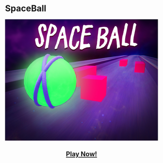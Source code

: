 # SpaceBall

<p align="center">
  <img src="https://github.com/ozzs/SpaceBall/blob/main/spaceball.jpg" alt="thumbnail" />  
</p>

<h2 align="center">
  <a href="https://ozzs.itch.io/space-ball"> Play Now! </a>
</h2>
